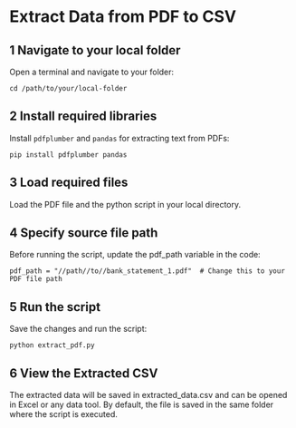 # Extract Data from PDF to CSV

## 1 Navigate to your local folder
Open a terminal and navigate to your folder:

```
cd /path/to/your/local-folder
```

## 2 Install required libraries 
Install `pdfplumber` and `pandas` for extracting text from PDFs:

```
pip install pdfplumber pandas
```

## 3 Load required files
Load the PDF file and the python script in your local directory. 

## 4 Specify source file path
Before running the script, update the pdf_path variable in the code:

```
pdf_path = "//path//to//bank_statement_1.pdf"  # Change this to your PDF file path
```

## 5 Run the script
Save the changes and run the script:

```
python extract_pdf.py
```

## 6 View the Extracted CSV
The extracted data will be saved in extracted_data.csv and can be opened in Excel or any data tool. By default, the file is saved in the same folder where the script is executed.